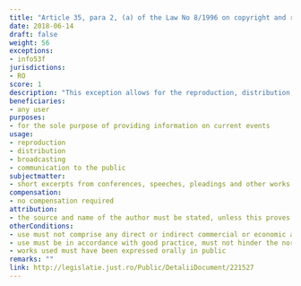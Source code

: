 ```yaml
---
title: "Article 35, para 2, (a) of the Law No 8/1996 on copyright and related rights"
date: 2018-06-14
draft: false
weight: 56
exceptions:
- info53f
jurisdictions:
- RO
score: 1
description: "This exception allows for the reproduction, distribution, broadcasting or communication to the public, without any direct or indirect commercial or economic advantage, of short excerpts from conferences, speeches, pleadings and other works of the same kind, which have been expressed orally in public, provided that these uses are for the sole purpose of providing information on current events." 
beneficiaries:
- any user
purposes: 
- for the sole purpose of providing information on current events
usage:
- reproduction
- distribution 
- broadcasting 
- communication to the public
subjectmatter:
- short excerpts from conferences, speeches, pleadings and other works of the same kind
compensation:
- no compensation required
attribution: 
- the source and name of the author must be stated, unless this proves impossible
otherConditions: 
- use must not comprise any direct or indirect commercial or economic advantage
- use must be in accordance with good practice, must not hinder the normal exploitation of the work and harm the author
- works used must have been expressed orally in public
remarks: ""
link: http://legislatie.just.ro/Public/DetaliiDocument/221527
---
```

